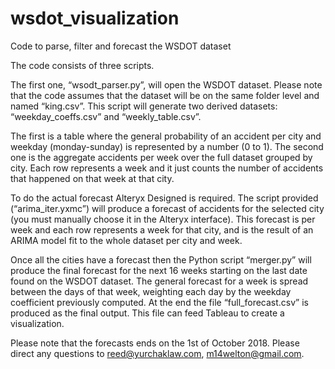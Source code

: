 # wsdot_visualization

Code to parse, filter and forecast the WSDOT dataset

The code consists of three scripts. 

The first one, “wsodt_parser.py”, will open the WSDOT dataset. Please note that the code assumes that the dataset will be on the same folder level and named “king.csv”. This script will generate two derived datasets: “weekday_coeffs.csv” and “weekly_table.csv”.

The first is a table where the general probability of an accident per city and weekday (monday-sunday) is represented by a number (0 to 1). The second one is the aggregate accidents per week over the full dataset grouped by city. Each row represents a week and it just counts the number of accidents that happened on that week at that city.

To do the actual forecast Alteryx Designed is required. The script provided (“arima_iter.yxmc”) will produce a forecast of accidents for the selected city (you must manually choose it in the Alteryx interface). This forecast is per week and each row represents a week for that city, and is the result of an ARIMA model fit to the whole dataset per city and week.

Once all the cities have a forecast then the Python script “merger.py” will produce the final forecast for the next 16 weeks starting on the last date found on the WSDOT dataset. The general forecast for a week is spread between the days of that week, weighting each day by the weekday coefficient previously computed. At the end the file “full_forecast.csv” is produced as the final output. This file can feed Tableau to create a visualization.

Please note that the forecasts ends on the 1st of October 2018.  Please direct any questions to reed@yurchaklaw.com, m14welton@gmail.com.
